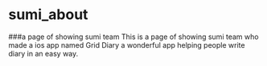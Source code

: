 sumi_about
==========

###a page of showing sumi team
This is a page of showing sumi team who made a ios app named Grid Diary a wonderful app helping people write diary in an easy way.
